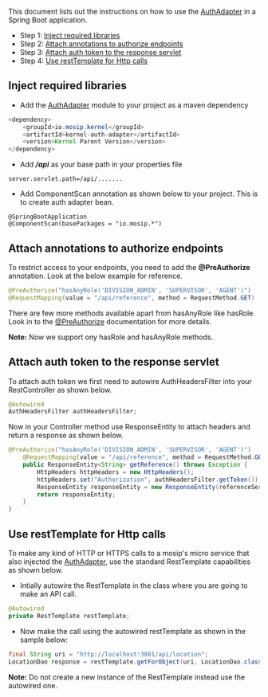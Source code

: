 This document lists out the instructions on how to use the [AuthAdapter](https://github.com/mosip/mosip/wiki/Auth-Adapter) in a Spring Boot application.

* Step 1: [Inject required libraries](#Inject-required-libraries)
* Step 2: [Attach annotations to authorize endpoints](#Attach-annotations-to-authorize-endpoints)
* Step 3: [Attach auth token to the response servlet](#Attach-auth-token-to-the-response-servlet)
* Step 4: [Use restTemplate for Http calls](#Use-restTemplate-for-Http-calls)

## Inject required libraries
* Add the [AuthAdapter](https://github.com/mosip/mosip/wiki/Auth-Adapter) module to your project as a maven dependency
```java
<dependency>
	<groupId>io.mosip.kernel</groupId>
	<artifactId>kernel-auth-adapter</artifactId>
	<version>Kernel Parent Version</version>
</dependency>
```
* Add _**/api**_ as your base path in your properties file
```properties
server.servlet.path=/api/.......
```
* Add ComponentScan annotation as shown below to your project. This is to create auth adapter bean.
```
@SpringBootApplication
@ComponentScan(basePackages = "io.mosip.*")
```
## Attach annotations to authorize endpoints
To restrict access to your endpoints, you need to add the **@PreAuthorize** annotation.
Look at the below example for reference.
```java
@PreAuthorize("hasAnyRole('DIVISION_ADMIN', 'SUPERVISOR', 'AGENT')")
@RequestMapping(value = "/api/reference", method = RequestMethod.GET)
```
There are few more methods available apart from hasAnyRole like hasRole. Look in to the [@PreAuthorize](https://docs.spring.io/spring-security/site/docs/3.0.x/reference/el-access.html) documentation for more details.

**Note:** Now we support ony hasRole and hasAnyRole methods.

## Attach auth token to the response servlet
To attach auth token we first need to autowire AuthHeadersFilter into your RestController as shown below.

```java
@Autowired
AuthHeadersFilter authHeadersFilter;
```

Now in your Controller method use ResponseEntity to attach headers and return a response as shown below.

```java
@PreAuthorize("hasAnyRole('DIVISION_ADMIN', 'SUPERVISOR', 'AGENT')")
    @RequestMapping(value = "/api/reference", method = RequestMethod.GET)
    public ResponseEntity<String> getReference() throws Exception {
        HttpHeaders httpHeaders = new HttpHeaders();
        httpHeaders.set("Authorization", authHeadersFilter.getToken());
        ResponseEntity responseEntity = new ResponseEntity(referenceService.getReference(), httpHeaders, HttpStatus.OK);
        return responseEntity;
    }
}
```

## Use restTemplate for Http calls
To make any kind of HTTP or HTTPS calls to a mosip's micro service that also injected the [AuthAdapter](https://github.com/mosip/mosip/wiki/Auth-Adapter), use the standard RestTemplate capabilities as shown below.

* Intially autowire the RestTemplate in the class where you are going to make an API call.

```java
@Autowired
private RestTemplate restTemplate;
```

* Now make the call using the autowired restTemplate as shown in the sample below:

```java
final String uri = "http://localhost:3001/api/location";
LocationDao response = restTemplate.getForObject(uri, LocationDao.class);
```

**Note:** Do not create a new instance of the RestTemplate instead use the autowired one.